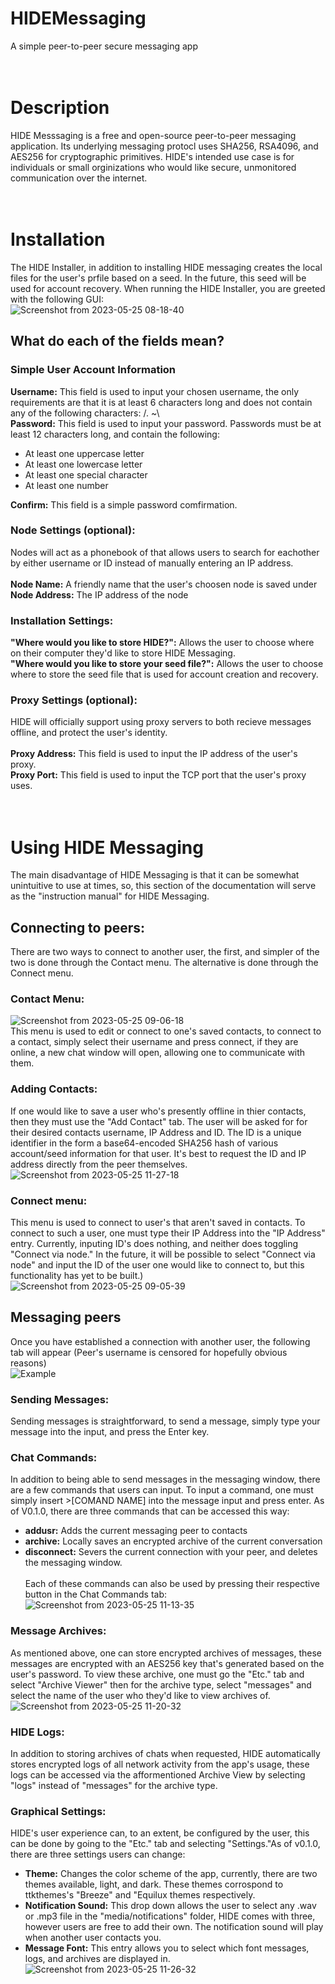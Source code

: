 # HIDEMessaging
A simple peer-to-peer secure messaging app
<br><br><br>

# Description
HIDE Messsaging is a free and open-source peer-to-peer messaging application. Its underlying messaging protocl uses SHA256,
RSA4096, and AES256 for cryptographic primitives. HIDE's intended use case is for individuals or small orginizations who would like secure, unmonitored communication over the internet.
<br><br><br>

# Installation
The HIDE Installer, in addition to installing HIDE messaging creates the local files for the user's prfile based on a seed. In the
future, this seed will be used for account recovery. When running the HIDE Installer, you are greeted with the following GUI:<br>
![Screenshot from 2023-05-25 08-18-40](https://github.com/DrewRoss05/HIDEMessaging/assets/131941664/0a3251f3-e12f-4455-97aa-d907bc1671c4)
## What do each of the fields mean?
### Simple User Account Information
**Username:** This field is used to input your chosen username, the only requirements are that it is at least 6 characters long
and does not contain any of the following characters: /. ~\\<br>
**Password:** This field is used to input your password. Passwords must be at least 12 characters long, and contain the following:

 - At least one uppercase letter</li>
 - At least one lowercase letter</li>
 - At least one special character</li>
 - At least one number</li>

**Confirm:** This field is a simple password comfirmation.<br>
### Node Settings (optional):
Nodes will act as a phonebook of that allows users to search for eachother by either username or ID instead of manually entering an IP address.<br><br>
**Node Name:** A friendly name that the user's choosen node is saved under<br>
**Node Address:** The IP address of the node
### Installation Settings:
**"Where would you like to store HIDE?":** Allows the user to choose where on their computer they'd like to store HIDE Messaging.<br>
**"Where would you like to store your seed file?":** Allows the user to choose where to store the seed file that is used for account creation and recovery.<br>
### Proxy Settings (optional):
HIDE will officially support using proxy servers to both recieve messages offline, and protect the user's identity. <br><br>
**Proxy Address:** This field is used to input the IP address of the user's proxy.<br>
**Proxy Port:** This field is used to input the TCP port that the user's proxy uses.
<br><br><br>
# Using HIDE Messaging
The main disadvantage of HIDE Messaging is that it can be somewhat unintuitive to use at times, so, this section of the documentation will serve as the "instruction manual" for HIDE Messaging.
## Connecting to peers:
There are two ways to connect to another user, the first, and simpler of the two is done through the Contact menu. The alternative is done through the Connect menu. 
### Contact Menu:
![Screenshot from 2023-05-25 09-06-18](https://github.com/DrewRoss05/HIDEMessaging/assets/131941664/e30ad9fa-e238-4a5d-8f69-c29b9cfdb3aa)<br>
This menu is used to edit or connect to one's saved contacts, to connect to a contact, simply select their username and press connect, if they are online, a new chat window will open, allowing one to communicate with them.
### Adding Contacts:
If one would like to save a user who's presently offline in thier contacts, then they must use the "Add Contact" tab. The user will be asked for for their desired contacts username, IP Address and ID. The ID is a unique identifier in the form a base64-encoded SHA256 hash of various account/seed information for that user. It's best to request the ID and IP address directly from the peer themselves.<br>![Screenshot from 2023-05-25 11-27-18](https://github.com/DrewRoss05/HIDEMessaging/assets/131941664/0d883411-63c9-4a40-bd91-08816c7a66a2)

### Connect menu:
This menu is used to connect to user's that aren't saved in contacts. To connect to such a user, one must type their IP Address into the "IP Address" entry. Currently, inputing ID's does nothing, and neither does toggling "Connect via node." In the future, it will be possible to select "Connect via node" and input the ID of the user one would like to connect to, but this functionality has yet to be built.)<br>
![Screenshot from 2023-05-25 09-05-39](https://github.com/DrewRoss05/HIDEMessaging/assets/131941664/0f546b9c-b3e4-4f19-b96b-abe004aac5e8)
## Messaging peers 
Once you have established a connection with another user, the following tab will appear (Peer's username is censored for hopefully obvious reasons)<br>![Example](https://github.com/DrewRoss05/HIDEMessaging/assets/131941664/93ccad45-e467-44cf-a8be-5727a6f2ec44)<br>
### Sending Messages:
Sending messages is straightforward, to send a message, simply type your message into the input, and press the Enter key.
### Chat Commands:
In addition to being able to send messages in the messaging window, there are a few commands that users can input. To input a command, one must simply insert >[COMAND NAME] into the message input and press enter. As of V0.1.0, there are three commands that can be accessed this way:
- **addusr:** Adds the current messaging peer to  contacts
- **archive:** Locally saves an encrypted archive of the current conversation
- **disconnect:** Severs the current connection with your peer, and deletes the messaging window.<br><br>
Each of these commands can also be used by pressing their respective button in the Chat Commands tab:<br>![Screenshot from 2023-05-25 11-13-35](https://github.com/DrewRoss05/HIDEMessaging/assets/131941664/4b4ecb11-ca1b-45fc-9184-f9e872fce4a4)
### Message Archives:
As mentioned above, one can store encrypted archives of messages, these messages are encrypted with an AES256 key that's generated based on the user's password. To view these archive, one must go the "Etc." tab and select "Archive Viewer" then for the archive type, select "messages" and select the name of the user who they'd like to view archives of.<br>![Screenshot from 2023-05-25 11-20-32](https://github.com/DrewRoss05/HIDEMessaging/assets/131941664/ea01ced7-8cd4-4f92-993d-9ecfca7b016e)
### HIDE Logs:
In addition to storing archives of chats when requested, HIDE automatically stores encrypted logs of all network activity from the app's usage, these logs can be accessed via the afformentioned Archive View by selecting "logs" instead of "messages" for the archive type.
### Graphical Settings:
HIDE's user experience can, to an extent, be configured by the user, this can be done by going to the "Etc." tab and selecting "Settings."As of v0.1.0, there are three settings users can change:<br>
- **Theme:** Changes the color scheme of the app, currently, there are two themes available, light, and dark. These themes corrospond to ttkthemes's "Breeze" and "Equilux themes respectively.
- **Notification Sound:** This drop down allows the user to select any .wav or .mp3 file in the "media/notifications" folder, HIDE comes with three, however users are free to add their own. The notification sound will play when another user contacts you.
- **Message Font:** This entry allows you to select which font messages, logs, and archives are displayed in.[](url)
![Screenshot from 2023-05-25 11-26-32](https://github.com/DrewRoss05/HIDEMessaging/assets/131941664/31cd15d1-a0b9-4fc2-8305-da47aa9db168)








